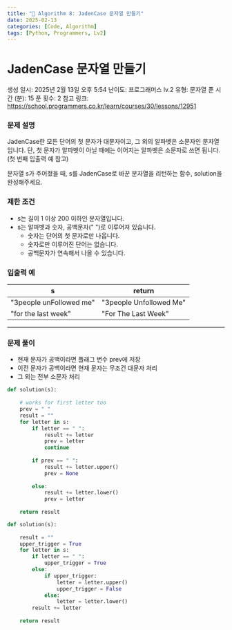 ```yaml
---
title: "🧠 Algorithm 8: JadenCase 문자열 만들기"
date: 2025-02-13
categories: [Code, Algorithm]
tags: [Python, Programmers, Lv2]
---
```


# JadenCase 문자열 만들기

생성 일시: 2025년 2월 13일 오후 5:54
난이도: 프로그래머스 lv.2
유형: 문자열
푼 시간 (분): 15
푼 횟수: 2
참고 링크: https://school.programmers.co.kr/learn/courses/30/lessons/12951

### **문제 설명**

JadenCase란 모든 단어의 첫 문자가 대문자이고, 그 외의 알파벳은 소문자인 문자열입니다. 단, 첫 문자가 알파벳이 아닐 때에는 이어지는 알파벳은 소문자로 쓰면 됩니다. (첫 번째 입출력 예 참고)

문자열 s가 주어졌을 때, s를 JadenCase로 바꾼 문자열을 리턴하는 함수, solution을 완성해주세요.

### 제한 조건

- s는 길이 1 이상 200 이하인 문자열입니다.
- s는 알파벳과 숫자, 공백문자(" ")로 이루어져 있습니다.
    - 숫자는 단어의 첫 문자로만 나옵니다.
    - 숫자로만 이루어진 단어는 없습니다.
    - 공백문자가 연속해서 나올 수 있습니다.

### 입출력 예

| s | return |
| --- | --- |
| "3people unFollowed me" | "3people Unfollowed Me" |
| "for the last week" | "For The Last Week" |

---

### 문제 풀이

- 현재 문자가 공백이라면 플래그 변수 prev에 저장
- 이전 문자가 공백이라면 현재 문자는 무조건 대문자 처리
- 그 외는 전부 소문자 처리

```python
def solution(s):
    
    # works for first letter too
    prev = " "
    result = ""
    for letter in s:
        if letter == " ":
            result += letter
            prev = letter
            continue
            
        if prev == " ":
            result += letter.upper()
            prev = None
            
        else:
            result += letter.lower()
            prev = letter
            
    return result
```

```python
def solution(s):
    
    result = ""
    upper_trigger = True
    for letter in s:
        if letter == " ":
            upper_trigger = True
        else:
            if upper_trigger:
                letter = letter.upper()
                upper_trigger = False
            else:
                letter = letter.lower()
        result += letter
        
    return result
```